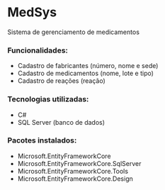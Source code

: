# MedSys

Sistema de gerenciamento de medicamentos

### Funcionalidades:

- Cadastro de fabricantes (número, nome e sede)
- Cadastro de medicamentos (nome, lote e tipo)
- Cadastro de reações (reação)

### Tecnologias utilizadas:

- C#
- SQL Server (banco de dados)

### Pacotes instalados:

- Microsoft.EntityFrameworkCore
- Microsoft.EntityFrameworkCore.SqlServer
- Microsoft.EntityFrameworkCore.Tools
- Microsoft.EntityFrameworkCore.Design

